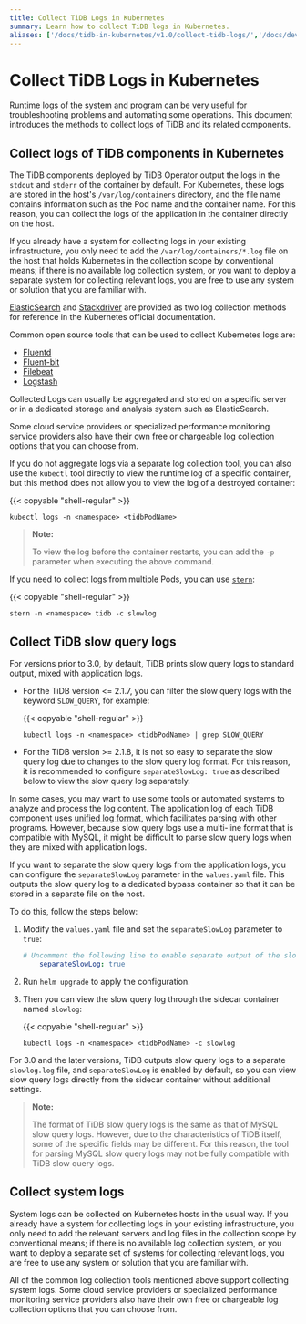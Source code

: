 ```yaml
---
title: Collect TiDB Logs in Kubernetes
summary: Learn how to collect TiDB logs in Kubernetes.
aliases: ['/docs/tidb-in-kubernetes/v1.0/collect-tidb-logs/','/docs/dev/tidb-in-kubernetes/maintain/log-collecting/','/docs/v3.1/tidb-in-kubernetes/maintain/log-collecting/','/docs/v3.0/tidb-in-kubernetes/maintain/log-collecting/']
---
```


# Collect TiDB Logs in Kubernetes

Runtime logs of the system and program can be very useful for troubleshooting problems and automating some operations. This document introduces the methods to collect logs of TiDB and its related components.

## Collect logs of TiDB components in Kubernetes

The TiDB components deployed by TiDB Operator output the logs in the `stdout` and `stderr` of the container by default. For Kubernetes, these logs are stored in the host's `/var/log/containers` directory, and the file name contains information such as the Pod name and the container name. For this reason, you can collect the logs of the application in the container directly on the host.

If you already have a system for collecting logs in your existing infrastructure, you only need to add the `/var/log/containers/*.log` file on the host that holds Kubernetes in the collection scope by conventional means; if there is no available log collection system, or you want to deploy a separate system for collecting relevant logs, you are free to use any system or solution that you are familiar with.

[ElasticSearch](https://kubernetes.io/docs/tasks/debug-application-cluster/logging-elasticsearch-kibana/) and [Stackdriver](https://kubernetes.io/docs/tasks/debug-application-cluster/logging-stackdriver/) are provided as two log collection methods for reference in the Kubernetes official documentation.

Common open source tools that can be used to collect Kubernetes logs are:

- [Fluentd](https://www.fluentd.org/)
- [Fluent-bit](https://fluentbit.io/)
- [Filebeat](https://www.elastic.co/products/beats/filebeat)
- [Logstash](https://www.elastic.co/products/logstash)

Collected Logs can usually be aggregated and stored on a specific server or in a dedicated storage and analysis system such as ElasticSearch.

Some cloud service providers or specialized performance monitoring service providers also have their own free or chargeable log collection options that you can choose from.

If you do not aggregate logs via a separate log collection tool, you can also use the `kubectl` tool directly to view the runtime log of a specific container, but this method does not allow you to view the log of a destroyed container:

{{< copyable "shell-regular" >}}

```shell
kubectl logs -n <namespace> <tidbPodName>
```

> **Note:**
>
> To view the log before the container restarts, you can add the `-p` parameter when executing the above command.

If you need to collect logs from multiple Pods, you can use [`stern`](https://github.com/wercker/stern):

{{< copyable "shell-regular" >}}

```shell
stern -n <namespace> tidb -c slowlog
```

## Collect TiDB slow query logs

For versions prior to 3.0, by default, TiDB prints slow query logs to standard output, mixed with application logs.

- For the TiDB version <= 2.1.7, you can filter the slow query logs with the keyword `SLOW_QUERY`, for example:

    {{< copyable "shell-regular" >}}

    ```shell
    kubectl logs -n <namespace> <tidbPodName> | grep SLOW_QUERY
    ```

- For the TiDB version >= 2.1.8, it is not so easy to separate the slow query log due to changes to the slow query log format. For this reason, it is recommended to configure `separateSlowLog: true` as described below to view the slow query log separately.

In some cases, you may want to use some tools or automated systems to analyze and process the log content. The application log of each TiDB component uses [unified log format](https://github.com/tikv/rfcs/blob/master/text/2018-12-19-unified-log-format.md), which facilitates parsing with other programs. However, because slow query logs use a multi-line format that is compatible with MySQL, it might be difficult to parse slow query logs when they are mixed with application logs.

If you want to separate the slow query logs from the application logs, you can configure the `separateSlowLog` parameter in the `values.yaml` file. This outputs the slow query log to a dedicated bypass container so that it can be stored in a separate file on the host.

To do this, follow the steps below:

1. Modify the `values.yaml` file and set the `separateSlowLog` parameter to `true`:

    ```yaml
    # Uncomment the following line to enable separate output of the slow query log
        separateSlowLog: true
    ```

2. Run `helm upgrade` to apply the configuration.

3. Then you can view the slow query log through the sidecar container named `slowlog`:

    {{< copyable "shell-regular" >}}

    ```shell
    kubectl logs -n <namespace> <tidbPodName> -c slowlog
    ```

For 3.0 and the later versions, TiDB outputs slow query logs to a separate `slowlog.log` file, and `separateSlowLog` is enabled by default, so you can view slow query logs directly from the sidecar container without additional settings.

> **Note:**
>
> The format of TiDB slow query logs is the same as that of MySQL slow query logs. However, due to the characteristics of TiDB itself, some of the specific fields may be different. For this reason, the tool for parsing MySQL slow query logs may not be fully compatible with TiDB slow query logs.

## Collect system logs

System logs can be collected on Kubernetes hosts in the usual way. If you already have a system for collecting logs in your existing infrastructure, you only need to add the relevant servers and log files in the collection scope by conventional means; if there is no available log collection system, or you want to deploy a separate set of systems for collecting relevant logs, you are free to use any system or solution that you are familiar with.

All of the common log collection tools mentioned above support collecting system logs. Some cloud service providers or specialized performance monitoring service providers also have their own free or chargeable log collection options that you can choose from.
